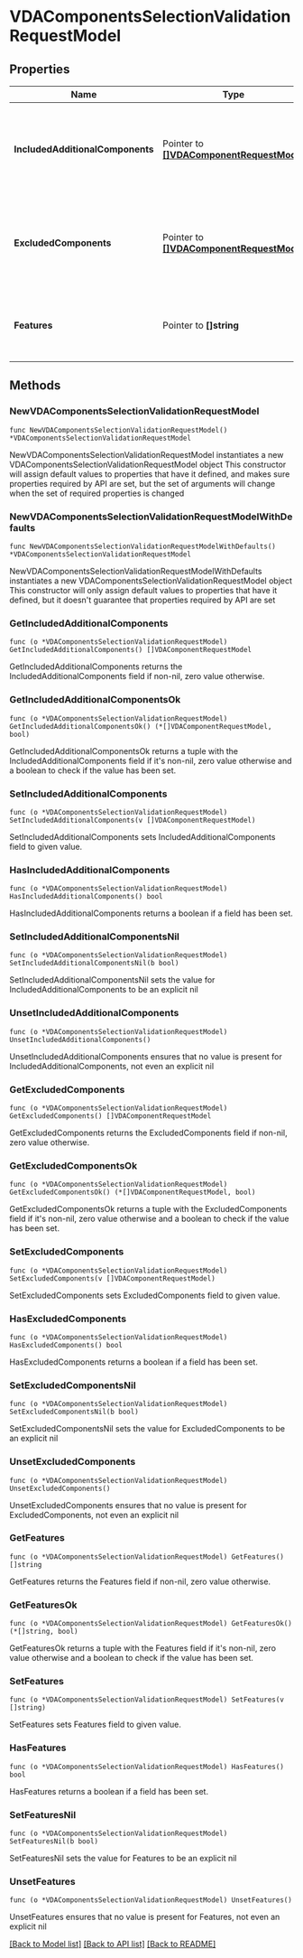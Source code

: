 # VDAComponentsSelectionValidationRequestModel

## Properties

Name | Type | Description | Notes
------------ | ------------- | ------------- | -------------
**IncludedAdditionalComponents** | Pointer to [**[]VDAComponentRequestModel**](VDAComponentRequestModel.md) | New Components that are to be included/added in this catalog level VDA Upgrade schedule. | [optional] 
**ExcludedComponents** | Pointer to [**[]VDAComponentRequestModel**](VDAComponentRequestModel.md) | Installed Components that are to be excluded/omitted in this catalog level VDA Upgrade schedule. | [optional] 
**Features** | Pointer to **[]string** | Features that needs to enabled on this catalog level VDA Upgrade schedule. | [optional] 

## Methods

### NewVDAComponentsSelectionValidationRequestModel

`func NewVDAComponentsSelectionValidationRequestModel() *VDAComponentsSelectionValidationRequestModel`

NewVDAComponentsSelectionValidationRequestModel instantiates a new VDAComponentsSelectionValidationRequestModel object
This constructor will assign default values to properties that have it defined,
and makes sure properties required by API are set, but the set of arguments
will change when the set of required properties is changed

### NewVDAComponentsSelectionValidationRequestModelWithDefaults

`func NewVDAComponentsSelectionValidationRequestModelWithDefaults() *VDAComponentsSelectionValidationRequestModel`

NewVDAComponentsSelectionValidationRequestModelWithDefaults instantiates a new VDAComponentsSelectionValidationRequestModel object
This constructor will only assign default values to properties that have it defined,
but it doesn't guarantee that properties required by API are set

### GetIncludedAdditionalComponents

`func (o *VDAComponentsSelectionValidationRequestModel) GetIncludedAdditionalComponents() []VDAComponentRequestModel`

GetIncludedAdditionalComponents returns the IncludedAdditionalComponents field if non-nil, zero value otherwise.

### GetIncludedAdditionalComponentsOk

`func (o *VDAComponentsSelectionValidationRequestModel) GetIncludedAdditionalComponentsOk() (*[]VDAComponentRequestModel, bool)`

GetIncludedAdditionalComponentsOk returns a tuple with the IncludedAdditionalComponents field if it's non-nil, zero value otherwise
and a boolean to check if the value has been set.

### SetIncludedAdditionalComponents

`func (o *VDAComponentsSelectionValidationRequestModel) SetIncludedAdditionalComponents(v []VDAComponentRequestModel)`

SetIncludedAdditionalComponents sets IncludedAdditionalComponents field to given value.

### HasIncludedAdditionalComponents

`func (o *VDAComponentsSelectionValidationRequestModel) HasIncludedAdditionalComponents() bool`

HasIncludedAdditionalComponents returns a boolean if a field has been set.

### SetIncludedAdditionalComponentsNil

`func (o *VDAComponentsSelectionValidationRequestModel) SetIncludedAdditionalComponentsNil(b bool)`

 SetIncludedAdditionalComponentsNil sets the value for IncludedAdditionalComponents to be an explicit nil

### UnsetIncludedAdditionalComponents
`func (o *VDAComponentsSelectionValidationRequestModel) UnsetIncludedAdditionalComponents()`

UnsetIncludedAdditionalComponents ensures that no value is present for IncludedAdditionalComponents, not even an explicit nil
### GetExcludedComponents

`func (o *VDAComponentsSelectionValidationRequestModel) GetExcludedComponents() []VDAComponentRequestModel`

GetExcludedComponents returns the ExcludedComponents field if non-nil, zero value otherwise.

### GetExcludedComponentsOk

`func (o *VDAComponentsSelectionValidationRequestModel) GetExcludedComponentsOk() (*[]VDAComponentRequestModel, bool)`

GetExcludedComponentsOk returns a tuple with the ExcludedComponents field if it's non-nil, zero value otherwise
and a boolean to check if the value has been set.

### SetExcludedComponents

`func (o *VDAComponentsSelectionValidationRequestModel) SetExcludedComponents(v []VDAComponentRequestModel)`

SetExcludedComponents sets ExcludedComponents field to given value.

### HasExcludedComponents

`func (o *VDAComponentsSelectionValidationRequestModel) HasExcludedComponents() bool`

HasExcludedComponents returns a boolean if a field has been set.

### SetExcludedComponentsNil

`func (o *VDAComponentsSelectionValidationRequestModel) SetExcludedComponentsNil(b bool)`

 SetExcludedComponentsNil sets the value for ExcludedComponents to be an explicit nil

### UnsetExcludedComponents
`func (o *VDAComponentsSelectionValidationRequestModel) UnsetExcludedComponents()`

UnsetExcludedComponents ensures that no value is present for ExcludedComponents, not even an explicit nil
### GetFeatures

`func (o *VDAComponentsSelectionValidationRequestModel) GetFeatures() []string`

GetFeatures returns the Features field if non-nil, zero value otherwise.

### GetFeaturesOk

`func (o *VDAComponentsSelectionValidationRequestModel) GetFeaturesOk() (*[]string, bool)`

GetFeaturesOk returns a tuple with the Features field if it's non-nil, zero value otherwise
and a boolean to check if the value has been set.

### SetFeatures

`func (o *VDAComponentsSelectionValidationRequestModel) SetFeatures(v []string)`

SetFeatures sets Features field to given value.

### HasFeatures

`func (o *VDAComponentsSelectionValidationRequestModel) HasFeatures() bool`

HasFeatures returns a boolean if a field has been set.

### SetFeaturesNil

`func (o *VDAComponentsSelectionValidationRequestModel) SetFeaturesNil(b bool)`

 SetFeaturesNil sets the value for Features to be an explicit nil

### UnsetFeatures
`func (o *VDAComponentsSelectionValidationRequestModel) UnsetFeatures()`

UnsetFeatures ensures that no value is present for Features, not even an explicit nil

[[Back to Model list]](../README.md#documentation-for-models) [[Back to API list]](../README.md#documentation-for-api-endpoints) [[Back to README]](../README.md)


